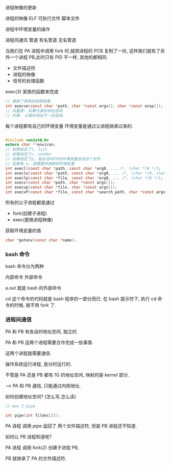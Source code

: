 进程映像的更新

进程的映像 ELF 可执行文件 脚本文件

进程中环境变量的操作

进程间通讯 管道 有名管道 无名管道

当我们在 PA 进程中调用 fork 时,就把进程的 PCB 复制了一份, 这样我们就有了另外一个进程 PB,此时只有 PID 不一样, 其他的都相同.

- 文件描述符
- 进程的映像
- 信号的处理函数

exec(3) 家族的函数来完成

```c
// 替换了原来的进程映像.
int execve(const char *path, char *const argv[], char *const envp[]);
// 向量表: 如果元素的地址连续.
// 列表: 元素的地址不一定连续.
```

每个进程都有自己的环境变量
环境变量是通过父进程继承过来的.

```c

#include <unistd.h>
extern char **environ;
// 如果指定了l, list
// 如果指定了v, vendor
// 如果指定了p, 就会去PATH的环境变量去找这个文件
// 如果有 e, 就需要传递新的环境变量
int execl(const char *path, const char *arg0, ... /*, (char *)0 */);
int execle(const char *path, const char *arg0, ... /*, (char *)0, char *const envp[] */);
int execlp(const char *file, const char *arg0, ... /*, (char *)0 */);
int execv(const char *path, char *const argv[]);
int execvp(const char *file, char *const argv[]);
int execvP(const char *file, const char *search_path, char *const argv[]);
```

所有的父子进程都是通过

- fork(创建子进程)
- exec(更换进程映像)

获取环境变量的值

```c
char *getenv(const char *name);
```

### bash 命令

bash 命令分为两种

内部命令
外部命令

a.out 就是 bash 的外部命令

cd 这个命令的代码就是 bash 程序的一部分而已. 在 bash 提示符下, 执行 cd 命令的时候, 就不用 fork 了.

### 进程间通信

PA 和 PB 有各自的地址空间, 独立的

PA 和 PB 这两个进程需要合作完成一些事情.

这两个进程就需要通信.

操作系统运行进程, 是分时运行的.

不管是 PA 还是 PB 都有 1G 的地址空间, 映射的是 kernel 部分.

--> PA 和 PB 通信, 只能通过内核地址.

如何创建地址空间? (怎么写,怎么读)

```c
// man 2 pipe

int pipe(int fildes[2]);

```

PA 进程 调用 pipe 返回了 两个文件描述符, 但是 PB 进程还不知道.

如何让 PB 进程知道呢?

PA 进程 调用 fork(2) 创建子进程 PB,

PB 就继承了 PA 的文件描述符. 